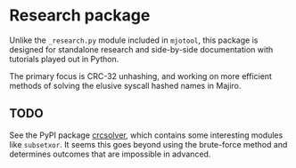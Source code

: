 # Research package

Unlike the `_research.py` module included in `mjotool`, this package is designed for standalone research and side-by-side documentation with tutorials played out in Python.

The primary focus is CRC-32 unhashing, and working on more efficient methods of solving the elusive syscall hashed names in Majiro.


## TODO

See the PyPI package [crcsolver](https://pypi.org/project/crcsolver/), which contains some interesting modules like `subsetxor`. It seems this goes beyond using the brute-force method and determines outcomes that are impossible in advanced.

